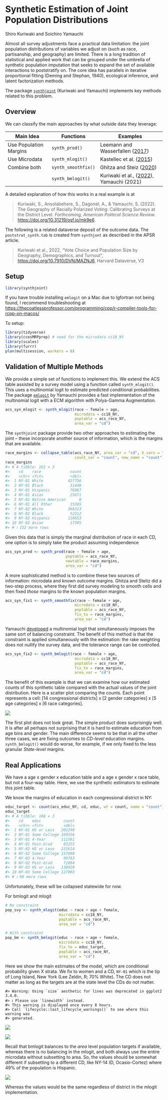 Synthetic Estimation of Joint Population Distributions
================
Shiro Kuriwaki and Soichiro Yamauchi

<!-- README.md is generated from README.Rmd. Please edit that file -->

Almost all survey adjustments face a practical data limitation: the
joint population distributions of variables we adjust on (such as race,
partisanship, and geography) are limited. There is a long tradition of
statistical and applied work that can be grouped under the umbrella of
synthetic population imputation that seeks to expand the set of
available interactions to poststratify on. The core idea has parallels
in iterative proportional fitting (Deming and Stephan, 1940), ecological
inference, and latent factorization methods.

The package [`synthjoint`](https://github.com/kuriwaki/synthjoint)
(Kuriwaki and Yamauchi) implements key methods related to this problem.

## Overview

We can classify the main approaches by what outside data they leverage:

| Main Idea              | Functions           | Examples                                                                                                   |
|------------------------|---------------------|------------------------------------------------------------------------------------------------------------|
| Use Population Margins | `synth_prod()`      | Leemann and Wasserfallen ([2017](https://doi.org/10.1111/ajps.12319))                                      |
| Use Microdata          | `synth_mlogit()`    | Kastellec et al. ([2015](http://dx.doi.org/10.1086/681261))                                                |
| Combine both           | `synth_smoothfix()` | Ghitza and Steiz ([2020](https://github.com/Catalist-LLC/unemployment/blob/master/deep_maps_20200804.pdf)) |
|                        | `synth_bmlogit()`   | Kuriwaki et al., ([2022](https://doi.org/10.31219/osf.io/mk9e6)), Yamauchi (2021)                          |

A detailed explanation of how this works in a real example is at

> Kuriwaki, S., Ansolabehere, S., Dagonel, A., & Yamauchi, S. (2022).
> The Geography of Racially Polarized Voting: Calibrating Surveys at the
> District Level. *Forthcoming, American Political Science Review.*
> <https://doi.org/10.31219/osf.io/mk9e6>.

The following is a related dataverse deposit of the outcome data. The
`poststrat_synth.tab` is created from `synthjont` as described in the
APSR article.

> Kuriwaki et al., 2022, “Vote Choice and Population Size by Geography,
> Demographics, and Turnout”, <https://doi.org/10.7910/DVN/MAZNJ6>,
> Harvard Dataverse, V3

## Setup

``` r
library(synthjoint)
```

If you have trouble installing `emlogit` on a Mac due to lgfortran not
being found, I recommend troubleshooting at
<https://thecoatlessprofessor.com/programming/cpp/r-compiler-tools-for-rcpp-on-macos/>

To setup:

``` r
library(tidyverse)
library(ccesMRPprep) # need for the microdata cc18_NY
library(scales)
library(furrr)
plan(multisession, workers = 6)
```

## Validation of Multiple Methods

We provide a simple set of functions to implement this. We extend the
ACS table assisted by a survey model using a function called
`synth_mlogit()`. This uses a multinomial logit to estimate predicted
conditional probabilities. The package
[`emlogit`](https://github.com/soichiroy/emlogit) by Yamauchi provides a
fast implementation of the multinomial logit with a ECM algorithm with
Polya-Gamma Augmentation.

``` r
acs_syn_mlogit <- synth_mlogit(race ~ female + age,
                               microdata = cc18_NY,
                               poptable = acs_race_NY,  
                               area_var = "cd")
```

The `synthjoint` package provide two other approaches to estimating the
joint – these incorporate another source of information, which is the
margins that are available.

``` r
race_margins <- collapse_table(acs_race_NY, area_var = "cd", X_vars = "race", 
                               count_var = "count", new_name = "count")
race_margins
#> # A tibble: 162 × 3
#>    cd    race             count
#>    <chr> <fct>            <dbl>
#>  1 NY-01 White           427756
#>  2 NY-01 Black            31440
#>  3 NY-01 Hispanic         76067
#>  4 NY-01 Asian            25671
#>  5 NY-01 Native American      0
#>  6 NY-01 All Other        15365
#>  7 NY-02 White           366313
#>  8 NY-02 Black            52312
#>  9 NY-02 Hispanic        116653
#> 10 NY-02 Asian            17395
#> # ℹ 152 more rows
```

Given this data that is simply the marginal distribution of race in each
CD, one option is to simply take the product assuming independence

``` r
acs_syn_prod <- synth_prod(race ~ female + age,
                           poptable = acs_race_NY,
                           newtable = race_margins,
                           area_var = "cd")
```

A more sophisticated method is to combine these two sources of
information: microdata and known outcome margins. Ghitza and Steitz did
a two-step process, where they first did survey modeling to smooth cells
and then fixed *those* margins to the known population margins.

``` r
acs_syn_fix1 <- synth_smoothfix(race ~ female + age, 
                               microdata = cc18_NY,
                               poptable = acs_race_NY, 
                               fix_to = race_margins,
                               area_var = "cd")
```

Yamauchi [developed](https://github.com/soichiroy/bmlogit) a multinomial
logit that simultaneously imposes the same sort of balancing constraint.
The benefit of this method is that the constraint is applied
simultaneously with the estimation: the rake weighting does not nullify
the survey data, and the tolerance range can be controlled.

``` r
acs_syn_fix2 <- synth_bmlogit(race ~ female + age, 
                               microdata = cc18_NY,
                               poptable = acs_race_NY, 
                               fix_to = race_margins,
                               area_var = "cd")
```

The benefit of this example is that we can examine how our estimated
counts of this synthetic table compared with the actual values of the
joint distribution. Here is a scatter plot comparing the counts. Each
point represents a cell: \[14 congressional districts\] x \[2 gender
categories\] x \[5 age categories\] x \[6 race categories\].

![](README_files/figure-gfm/synth_validation-1.png)<!-- -->

The first plot does not look great. The simple product does surprisingly
well. It is after all perhaps not surprising that it is hard to estimate
education from age bins and gender. The main difference seems to be that
in all the other three cases, we are fixing outcomes to *CD-level*
education margins. `synth_bmlogit()` would do worse, for example, if we
only fixed to the less granular *State-level* margins.

## Real Applications

We have a age x gender x education table and a age x gender x race
table, but not a four-way table. Here, we use the synthetic estimators
to estimate this joint table.

We know the margins of education in each congressional district in NY:

``` r
educ_target <- count(acs_educ_NY, cd, educ, wt = count, name = "count")
educ_target
#> # A tibble: 108 × 3
#>    cd    educ          count
#>    <chr> <fct>         <dbl>
#>  1 NY-01 HS or Less   202298
#>  2 NY-01 Some College 169556
#>  3 NY-01 4-Year       111561
#>  4 NY-01 Post-Grad     83255
#>  5 NY-02 HS or Less   231614
#>  6 NY-02 Some College 157090
#>  7 NY-02 4-Year        99763
#>  8 NY-02 Post-Grad     71094
#>  9 NY-03 HS or Less   138929
#> 10 NY-03 Some College 127003
#> # ℹ 98 more rows
```

Unfortunately, these will be collapsed statewide for now.

For bmlogit and mlogit

``` r
# No constraint
pop_svy <- synth_mlogit(educ ~ race + age + female,
                        microdata = cc18_NY,
                        poptable = acs_race_NY,
                        area_var = "cd")

# With constraint
pop_bm <- synth_bmlogit(educ ~ race + age + female,
                        microdata = cc18_NY,
                        fix_to = educ_target,
                        poptable = acs_race_NY,
                        area_var = "cd")
```

Here we show the main estimates of the model, which are conditional
probability given X strata. We fix to women and a CD, `NY-01` which is
the tip of Long Island, New York (Lee Zeldin, R; 70% White). The CD does
not matter as long as the targets are at the state level the CDs do not
matter.

    #> Warning: Using `size` aesthetic for lines was deprecated in ggplot2 3.4.0.
    #> ℹ Please use `linewidth` instead.
    #> This warning is displayed once every 8 hours.
    #> Call `lifecycle::last_lifecycle_warnings()` to see where this warning was
    #> generated.

![](README_files/figure-gfm/mlogit_app_NY01-1.png)<!-- -->

![](README_files/figure-gfm/bmlogit_app_NY01-1.png)<!-- -->

Recall that bmlogit balances to the *area* level population targets if
available, whereas there is no balancing in the mlogit, and both always
use the entire microdata without subsetting to area. So, the values
should be somewhat different if subsetting to a different CD, like NY-14
(D, Ocasio-Cortez) where 49% of the population is Hispanic.

![](README_files/figure-gfm/bmlogit_app_NY14-1.png)<!-- -->

Whereas the values would be the same regardless of district in the
mlogit implementation.

